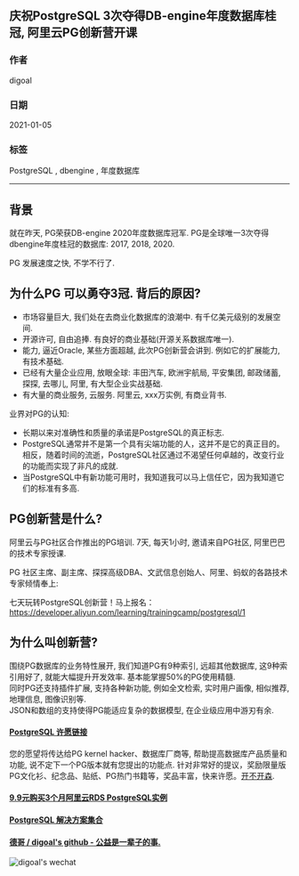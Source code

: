 ## 庆祝PostgreSQL 3次夺得DB-engine年度数据库桂冠, 阿里云PG创新营开课  
  
### 作者  
digoal  
  
### 日期  
2021-01-05   
  
### 标签  
PostgreSQL , dbengine , 年度数据库    
  
----  
  
## 背景  
就在昨天, PG荣获DB-engine 2020年度数据库冠军. PG是全球唯一3次夺得dbengine年度桂冠的数据库: 2017, 2018, 2020.   
  
PG 发展速度之快, 不学不行了.    
  
## 为什么PG 可以勇夺3冠. 背后的原因?    
- 市场容量巨大, 我们处在去商业化数据库的浪潮中. 有千亿美元级别的发展空间.    
- 开源许可, 自由追捧. 有良好的商业基础(开源关系数据库唯一).    
- 能力, 逼近Oracle, 某些方面超越, 此次PG创新营会讲到. 例如它的扩展能力, 有技术基础.    
- 已经有大量企业应用, 放眼全球: 丰田汽车, 欧洲宇航局, 平安集团, 邮政储蓄, 探探, 去哪儿, 阿里, 有大型企业实战基础.   
- 有大量的商业服务, 云服务. 阿里云, xxx万实例, 有商业背书.   
  
业界对PG的认知:  
- 长期以来对准确性和质量的承诺是PostgreSQL的真正标志.  
- PostgreSQL通常并不是第一个具有尖端功能的人，这并不是它的真正目的。相反，随着时间的流逝，PostgreSQL社区通过不渴望任何卓越的，改变行业的功能而实现了非凡的成就.  
- 当PostgreSQL中有新功能可用时，我知道我可以马上信任它，因为我知道它们的标准有多高.  
  
## PG创新营是什么?   
阿里云与PG社区合作推出的PG培训. 7天, 每天1小时, 邀请来自PG社区, 阿里巴巴的技术专家授课.   
  
PG 社区主席、副主席、探探高级DBA、文武信息创始人、阿里、蚂蚁的各路技术专家倾情奉上:    
  
七天玩转PostgreSQL创新营！马上报名：  
https://developer.aliyun.com/learning/trainingcamp/postgresql/1  
  
## 为什么叫创新营?    
围绕PG数据库的业务特性展开, 我们知道PG有9种索引, 远超其他数据库, 这9种索引用好了, 就能大幅提升开发效率. 基本能掌握50%的PG使用精髓.    
同时PG还支持插件扩展, 支持各种新功能, 例如全文检索, 实时用户画像, 相似推荐, 地理信息, 图像识别等.  
JSON和数组的支持使得PG能适应复杂的数据模型, 在企业级应用中游刃有余.    
  
  
#### [PostgreSQL 许愿链接](https://github.com/digoal/blog/issues/76 "269ac3d1c492e938c0191101c7238216")
您的愿望将传达给PG kernel hacker、数据库厂商等, 帮助提高数据库产品质量和功能, 说不定下一个PG版本就有您提出的功能点. 针对非常好的提议，奖励限量版PG文化衫、纪念品、贴纸、PG热门书籍等，奖品丰富，快来许愿。[开不开森](https://github.com/digoal/blog/issues/76 "269ac3d1c492e938c0191101c7238216").  
  
  
#### [9.9元购买3个月阿里云RDS PostgreSQL实例](https://www.aliyun.com/database/postgresqlactivity "57258f76c37864c6e6d23383d05714ea")
  
  
#### [PostgreSQL 解决方案集合](https://yq.aliyun.com/topic/118 "40cff096e9ed7122c512b35d8561d9c8")
  
  
#### [德哥 / digoal's github - 公益是一辈子的事.](https://github.com/digoal/blog/blob/master/README.md "22709685feb7cab07d30f30387f0a9ae")
  
  
![digoal's wechat](../pic/digoal_weixin.jpg "f7ad92eeba24523fd47a6e1a0e691b59")
  
